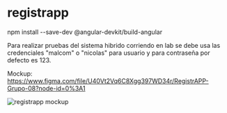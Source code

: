 # registrapp

npm install --save-dev @angular-devkit/build-angular

Para realizar pruebas del sistema hibrido corriendo en lab se debe usa las credenciales "malcom" o "nicolas" para usuario y para contraseña por defecto es 123.

Mockup:
https://www.figma.com/file/U40Vt2Vq6C8Xgg397WD34r/RegistrAPP-Grupo-08?node-id=0%3A1

![registrapp mockup](https://user-images.githubusercontent.com/54687324/133321996-93ce7989-757c-4ed3-88e2-95f1271e10d0.png)
